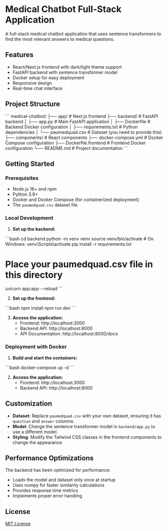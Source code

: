 # Medical Chatbot Full-Stack Application

A full-stack medical chatbot application that uses sentence transformers to find the most relevant answers to medical questions.

## Features

- React/Next.js frontend with dark/light theme support
- FastAPI backend with sentence transformer model
- Docker setup for easy deployment
- Responsive design
- Real-time chat interface

## Project Structure

\`\`\`
medical-chatbot/
├── app/                  # Next.js frontend
├── backend/              # FastAPI backend
│   ├── app.py            # Main FastAPI application
│   ├── Dockerfile        # Backend Docker configuration
│   ├── requirements.txt  # Python dependencies
│   └── paumedquad.csv    # Dataset (you need to provide this)
├── components/           # React components
├── docker-compose.yml    # Docker Compose configuration
├── Dockerfile.frontend   # Frontend Docker configuration
└── README.md             # Project documentation
\`\`\`

## Getting Started

### Prerequisites

- Node.js 16+ and npm
- Python 3.8+
- Docker and Docker Compose (for containerized deployment)
- The `paumedquad.csv` dataset file

### Local Development

1. **Set up the backend:**

\`\`\`bash
cd backend
python -m venv venv
source venv/bin/activate  # On Windows: venv\Scripts\activate
pip install -r requirements.txt
# Place your paumedquad.csv file in this directory
uvicorn app:app --reload
\`\`\`

2. **Set up the frontend:**

\`\`\`bash
npm install
npm run dev
\`\`\`

3. **Access the application:**
   - Frontend: http://localhost:3000
   - Backend API: http://localhost:8000
   - API Documentation: http://localhost:8000/docs

### Deployment with Docker

1. **Build and start the containers:**

\`\`\`bash
docker-compose up -d
\`\`\`

2. **Access the application:**
   - Frontend: http://localhost:3000
   - Backend API: http://localhost:8000

## Customization

- **Dataset**: Replace `paumedquad.csv` with your own dataset, ensuring it has `question` and `answer` columns.
- **Model**: Change the sentence transformer model in `backend/app.py` to use a different model.
- **Styling**: Modify the Tailwind CSS classes in the frontend components to change the appearance.

## Performance Optimizations

The backend has been optimized for performance:

- Loads the model and dataset only once at startup
- Uses numpy for faster similarity calculations
- Provides response time metrics
- Implements proper error handling

## License

[MIT License](LICENSE)
